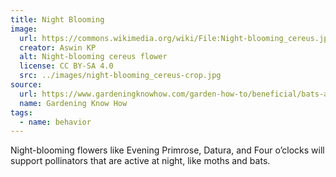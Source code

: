 ```yaml
---
title: Night Blooming
image:
  url: https://commons.wikimedia.org/wiki/File:Night-blooming_cereus.jpg
  creator: Aswin KP
  alt: Night-blooming cereus flower
  license: CC BY-SA 4.0
  src: ../images/night-blooming_cereus-crop.jpg
source:
  url: https://www.gardeningknowhow.com/garden-how-to/beneficial/bats-as-pollinators.htm
  name: Gardening Know How
tags:
  - name: behavior
---
```

Night-blooming flowers like Evening Primrose, Datura, and Four o’clocks will support pollinators that are active at night, like moths and bats.
